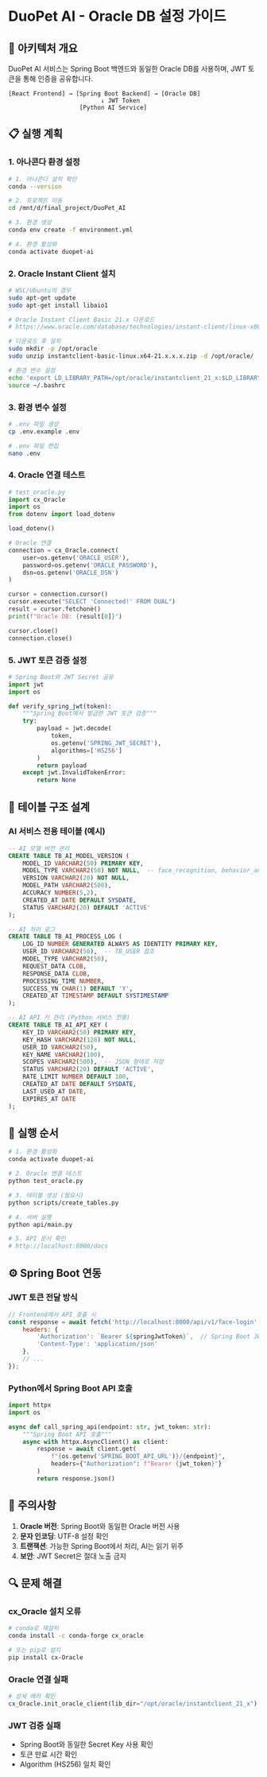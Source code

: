 # DuoPet AI - Oracle DB 설정 가이드

## 🎯 아키텍처 개요

DuoPet AI 서비스는 Spring Boot 백엔드와 동일한 Oracle DB를 사용하며, JWT 토큰을 통해 인증을 공유합니다.

```
[React Frontend] → [Spring Boot Backend] → [Oracle DB]
                          ↓ JWT Token
                    [Python AI Service]
```

## 📋 실행 계획

### 1. 아나콘다 환경 설정
```bash
# 1. 아나콘다 설치 확인
conda --version

# 2. 프로젝트 이동
cd /mnt/d/final_project/DuoPet_AI

# 3. 환경 생성
conda env create -f environment.yml

# 4. 환경 활성화
conda activate duopet-ai
```

### 2. Oracle Instant Client 설치
```bash
# WSL/Ubuntu의 경우
sudo apt-get update
sudo apt-get install libaio1

# Oracle Instant Client Basic 21.x 다운로드
# https://www.oracle.com/database/technologies/instant-client/linux-x86-64-downloads.html

# 다운로드 후 설치
sudo mkdir -p /opt/oracle
sudo unzip instantclient-basic-linux.x64-21.x.x.x.zip -d /opt/oracle/

# 환경 변수 설정
echo 'export LD_LIBRARY_PATH=/opt/oracle/instantclient_21_x:$LD_LIBRARY_PATH' >> ~/.bashrc
source ~/.bashrc
```

### 3. 환경 변수 설정
```bash
# .env 파일 생성
cp .env.example .env

# .env 파일 편집
nano .env
```

### 4. Oracle 연결 테스트
```python
# test_oracle.py
import cx_Oracle
import os
from dotenv import load_dotenv

load_dotenv()

# Oracle 연결
connection = cx_Oracle.connect(
    user=os.getenv('ORACLE_USER'),
    password=os.getenv('ORACLE_PASSWORD'),
    dsn=os.getenv('ORACLE_DSN')
)

cursor = connection.cursor()
cursor.execute("SELECT 'Connected!' FROM DUAL")
result = cursor.fetchone()
print(f"Oracle DB: {result[0]}")

cursor.close()
connection.close()
```

### 5. JWT 토큰 검증 설정
```python
# Spring Boot와 JWT Secret 공유
import jwt
import os

def verify_spring_jwt(token):
    """Spring Boot에서 발급한 JWT 토큰 검증"""
    try:
        payload = jwt.decode(
            token,
            os.getenv('SPRING_JWT_SECRET'),
            algorithms=['HS256']
        )
        return payload
    except jwt.InvalidTokenError:
        return None
```

## 🔧 테이블 구조 설계

### AI 서비스 전용 테이블 (예시)
```sql
-- AI 모델 버전 관리
CREATE TABLE TB_AI_MODEL_VERSION (
    MODEL_ID VARCHAR2(50) PRIMARY KEY,
    MODEL_TYPE VARCHAR2(50) NOT NULL,  -- face_recognition, behavior_analysis 등
    VERSION VARCHAR2(20) NOT NULL,
    MODEL_PATH VARCHAR2(500),
    ACCURACY NUMBER(5,2),
    CREATED_AT DATE DEFAULT SYSDATE,
    STATUS VARCHAR2(20) DEFAULT 'ACTIVE'
);

-- AI 처리 로그
CREATE TABLE TB_AI_PROCESS_LOG (
    LOG_ID NUMBER GENERATED ALWAYS AS IDENTITY PRIMARY KEY,
    USER_ID VARCHAR2(50),  -- TB_USER 참조
    MODEL_TYPE VARCHAR2(50),
    REQUEST_DATA CLOB,
    RESPONSE_DATA CLOB,
    PROCESSING_TIME NUMBER,
    SUCCESS_YN CHAR(1) DEFAULT 'Y',
    CREATED_AT TIMESTAMP DEFAULT SYSTIMESTAMP
);

-- AI API 키 관리 (Python 서비스 전용)
CREATE TABLE TB_AI_API_KEY (
    KEY_ID VARCHAR2(50) PRIMARY KEY,
    KEY_HASH VARCHAR2(128) NOT NULL,
    USER_ID VARCHAR2(50),
    KEY_NAME VARCHAR2(100),
    SCOPES VARCHAR2(500),  -- JSON 형태로 저장
    STATUS VARCHAR2(20) DEFAULT 'ACTIVE',
    RATE_LIMIT NUMBER DEFAULT 100,
    CREATED_AT DATE DEFAULT SYSDATE,
    LAST_USED_AT DATE,
    EXPIRES_AT DATE
);
```

## 🚀 실행 순서

```bash
# 1. 환경 활성화
conda activate duopet-ai

# 2. Oracle 연결 테스트
python test_oracle.py

# 3. 테이블 생성 (필요시)
python scripts/create_tables.py

# 4. 서버 실행
python api/main.py

# 5. API 문서 확인
# http://localhost:8000/docs
```

## ⚙️ Spring Boot 연동

### JWT 토큰 전달 방식
```javascript
// Frontend에서 API 호출 시
const response = await fetch('http://localhost:8000/api/v1/face-login', {
    headers: {
        'Authorization': `Bearer ${springJwtToken}`,  // Spring Boot JWT
        'Content-Type': 'application/json'
    },
    // ...
});
```

### Python에서 Spring Boot API 호출
```python
import httpx
import os

async def call_spring_api(endpoint: str, jwt_token: str):
    """Spring Boot API 호출"""
    async with httpx.AsyncClient() as client:
        response = await client.get(
            f"{os.getenv('SPRING_BOOT_API_URL')}/{endpoint}",
            headers={"Authorization": f"Bearer {jwt_token}"}
        )
        return response.json()
```

## 📝 주의사항

1. **Oracle 버전**: Spring Boot와 동일한 Oracle 버전 사용
2. **문자 인코딩**: UTF-8 설정 확인
3. **트랜잭션**: 가능한 Spring Boot에서 처리, AI는 읽기 위주
4. **보안**: JWT Secret은 절대 노출 금지

## 🔍 문제 해결

### cx_Oracle 설치 오류
```bash
# conda로 재설치
conda install -c conda-forge cx_oracle

# 또는 pip로 설치
pip install cx-Oracle
```

### Oracle 연결 실패
```python
# 상세 에러 확인
cx_Oracle.init_oracle_client(lib_dir="/opt/oracle/instantclient_21_x")
```

### JWT 검증 실패
- Spring Boot와 동일한 Secret Key 사용 확인
- 토큰 만료 시간 확인
- Algorithm (HS256) 일치 확인